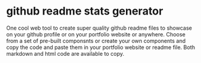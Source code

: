 # github readme stats generator
 One cool web tool to create super quality github readme files to showcase on your github profile or on your portfolio website or anywhere. Choose from a set of pre-built componsnts or create your own components and copy the code and paste them in your portfolio website or readme file. Both markdown and html code are available to copy. 
